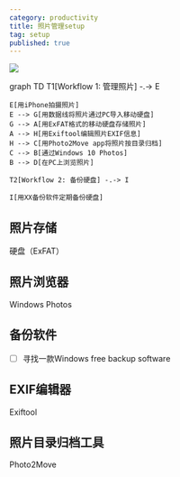 ```yaml
---
category: productivity
title: 照片管理setup
tag: setup
published: true
---
```

![](https://mermaid.ink/svg/eyJjb2RlIjoiZ3JhcGggVERcbiAgICBUMVtXb3JrZmxvdyAxOiDnrqHnkIbnhafniYddIC0uLT4gRVxuXG4gICAgRVvnlKhpUGhvbmXmi43mkYTnhafniYddXG4gICAgRSAtLT4gR1vnlKjmlbDmja7nur_lsIbnhafniYfpgJrov4dQQ-WvvOWFpeenu-WKqOehrOebmF1cbiAgICBHIC0tPiBBW-eUqEV4RkFU5qC85byP55qE56e75Yqo56Gs55uY5a2Y5YKo54Wn54mHXVxuICAgIEEgLS0-IEhb55SoRXhpZnRvb2znvJbovpHnhafniYdFWElG5L-h5oGvXVxuICAgIEggLS0-IENb55SoUGhvdG8yTW92ZSBhcHDlsIbnhafniYfmjInnm67lvZXlvZLmoaNdXG4gICAgQyAtLT4gQlvpgJrov4dXaW5kb3dzIDEwIFBob3Rvc11cbiAgICBCIC0tPiBEW-WcqFBD5LiK5rWP6KeI54Wn54mHXVxuXG4gICAgVDJbV29ya2Zsb3cgMjog5aSH5Lu956Gs55uYXSAtLi0-IElcblxuICAgIElb55SoWFjlpIfku73ova_ku7blrprmnJ_lpIfku73noaznm5hdIiwibWVybWFpZCI6eyJ0aGVtZSI6ImRlZmF1bHQifSwidXBkYXRlRWRpdG9yIjpmYWxzZX0)

<div class="mermaid">
    graph TD
    T1[Workflow 1: 管理照片] -.-> E

    E[用iPhone拍摄照片]
    E --> G[用数据线将照片通过PC导入移动硬盘]
    G --> A[用ExFAT格式的移动硬盘存储照片]
    A --> H[用Exiftool编辑照片EXIF信息]
    H --> C[用Photo2Move app将照片按目录归档]
    C --> B[通过Windows 10 Photos]
    B --> D[在PC上浏览照片]

    T2[Workflow 2: 备份硬盘] -.-> I

    I[用XX备份软件定期备份硬盘]
</div>

## 照片存储

硬盘（ExFAT）

## 照片浏览器

Windows Photos

## 备份软件

- [ ]  寻找一款Windows free backup software

## EXIF编辑器

Exiftool

## 照片目录归档工具

Photo2Move
